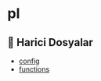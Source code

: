 # pl

<!--Index-->

## 📂 Harici Dosyalar

- [config](./config)
- [functions](./functions)

<!--Index-->
